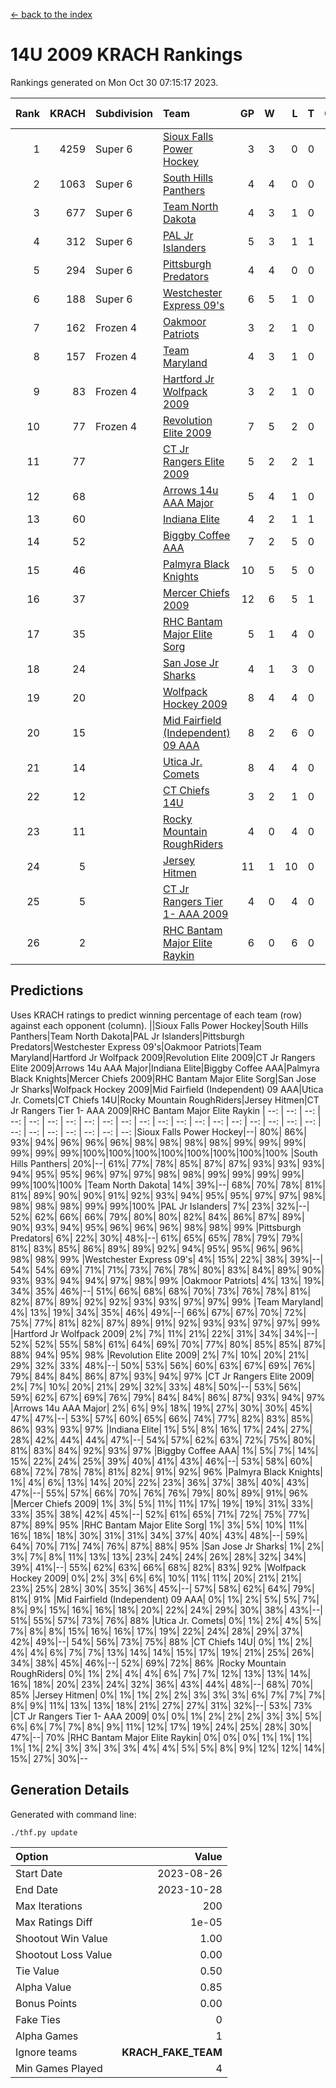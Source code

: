 [<- back to the index](readme.md)
# 14U 2009 KRACH Rankings
Rankings generated on Mon Oct 30 07:15:17 2023.

Rank|KRACH|Subdivision|Team|GP|W|L|T|OTW|OTL|SoS|Exp Wins|Win Diff
---:|---:|:---|:---|---:|---:|---:|---:|---:|---:|---:|---:|---:
1|4259|Super 6|[Sioux Falls Power Hockey](https://gamesheetstats.com/seasons/3664/teams/140999/schedule)|3|3|0|0|0|0|187|3.8|-0.0
2|1063|Super 6|[South Hills Panthers](https://gamesheetstats.com/seasons/3664/teams/160166/schedule)|4|4|0|0|0|0|33|4.8|-0.0
3|677|Super 6|[Team North Dakota](https://gamesheetstats.com/seasons/3664/teams/141001/schedule)|4|3|1|0|0|0|898|3.8|-0.0
4|312|Super 6|[PAL Jr Islanders](https://gamesheetstats.com/seasons/3664/teams/140990/schedule)|5|3|1|1|0|0|360|4.4|0.0
5|294|Super 6|[Pittsburgh Predators](https://gamesheetstats.com/seasons/3664/teams/140995/schedule)|4|4|0|0|0|0|9|4.9|0.0
6|188|Super 6|[Westchester Express 09's](https://gamesheetstats.com/seasons/3664/teams/140992/schedule)|6|5|1|0|0|1|41|5.9|0.0
7|162|Frozen 4|[Oakmoor Patriots](https://gamesheetstats.com/seasons/3664/teams/141002/schedule)|3|2|1|0|1|0|187|2.8|-0.0
8|157|Frozen 4|[Team Maryland](https://gamesheetstats.com/seasons/3664/teams/140998/schedule)|4|3|1|0|0|0|51|3.9|0.0
9|83|Frozen 4|[Hartford Jr Wolfpack 2009](https://gamesheetstats.com/seasons/3664/teams/140979/schedule)|3|2|1|0|0|0|59|2.9|0.0
10|77|Frozen 4|[Revolution Elite 2009](https://gamesheetstats.com/seasons/3664/teams/140996/schedule)|7|5|2|0|0|0|49|5.9|0.0
11|77||[CT Jr Rangers Elite 2009](https://gamesheetstats.com/seasons/3664/teams/140980/schedule)|5|2|2|1|1|0|106|3.4|0.0
12|68||[Arrows 14u AAA Major](https://gamesheetstats.com/seasons/3664/teams/140993/schedule)|5|4|1|0|0|0|37|4.9|0.0
13|60||[Indiana Elite](https://gamesheetstats.com/seasons/3664/teams/144344/schedule)|4|2|1|1|0|0|33|3.4|0.0
14|52||[Biggby Coffee AAA](https://gamesheetstats.com/seasons/3664/teams/144343/schedule)|7|2|5|0|0|1|789|2.8|-0.0
15|46||[Palmyra Black Knights](https://gamesheetstats.com/seasons/3664/teams/140997/schedule)|10|5|5|0|0|0|146|5.9|0.0
16|37||[Mercer Chiefs 2009](https://gamesheetstats.com/seasons/3664/teams/140987/schedule)|12|6|5|1|1|0|111|7.4|0.0
17|35||[RHC Bantam Major Elite Sorg](https://gamesheetstats.com/seasons/3664/teams/140985/schedule)|5|1|4|0|0|0|162|1.9|0.0
18|24||[San Jose Jr Sharks](https://gamesheetstats.com/seasons/3664/teams/141003/schedule)|4|1|3|0|0|0|243|1.9|0.0
19|20||[Wolfpack Hockey 2009](https://gamesheetstats.com/seasons/3664/teams/140986/schedule)|8|4|4|0|0|1|29|4.9|0.0
20|15||[Mid Fairfield (Independent) 09 AAA](https://gamesheetstats.com/seasons/3664/teams/140981/schedule)|8|2|6|0|0|0|58|2.9|0.0
21|14||[Utica Jr. Comets](https://gamesheetstats.com/seasons/3664/teams/140994/schedule)|8|4|4|0|0|0|72|4.9|0.0
22|12||[CT Chiefs 14U](https://gamesheetstats.com/seasons/3664/teams/140982/schedule)|3|2|1|0|0|0|6|2.9|0.0
23|11||[Rocky Mountain RoughRiders](https://gamesheetstats.com/seasons/3664/teams/144346/schedule)|4|0|4|0|0|0|1042|0.8|-0.0
24|5||[Jersey Hitmen](https://gamesheetstats.com/seasons/3664/teams/140988/schedule)|11|1|10|0|0|0|90|1.9|0.0
25|5||[CT Jr Rangers Tier 1- AAA 2009](https://gamesheetstats.com/seasons/3664/teams/140983/schedule)|4|0|4|0|0|0|45|0.9|0.0
26|2||[RHC Bantam Major Elite Raykin](https://gamesheetstats.com/seasons/3664/teams/140989/schedule)|6|0|6|0|0|0|29|0.9|0.0

## Predictions
Uses KRACH ratings to predict winning percentage of each team (row) against each opponent (column).
||Sioux Falls Power Hockey|South Hills Panthers|Team North Dakota|PAL Jr Islanders|Pittsburgh Predators|Westchester Express 09's|Oakmoor Patriots|Team Maryland|Hartford Jr Wolfpack 2009|Revolution Elite 2009|CT Jr Rangers Elite 2009|Arrows 14u AAA Major|Indiana Elite|Biggby Coffee AAA|Palmyra Black Knights|Mercer Chiefs 2009|RHC Bantam Major Elite Sorg|San Jose Jr Sharks|Wolfpack Hockey 2009|Mid Fairfield (Independent) 09 AAA|Utica Jr. Comets|CT Chiefs 14U|Rocky Mountain RoughRiders|Jersey Hitmen|CT Jr Rangers Tier 1- AAA 2009|RHC Bantam Major Elite Raykin
| --: | --: | --: | --: | --: | --: | --: | --: | --: | --: | --: | --: | --: | --: | --: | --: | --: | --: | --: | --: | --: | --: | --: | --: | --: | --: | --: 
|Sioux Falls Power Hockey|--| 80%| 86%| 93%| 94%| 96%| 96%| 96%| 98%| 98%| 98%| 98%| 99%| 99%| 99%| 99%| 99%| 99%|100%|100%|100%|100%|100%|100%|100%|100%
|South Hills Panthers| 20%|--| 61%| 77%| 78%| 85%| 87%| 87%| 93%| 93%| 93%| 94%| 95%| 95%| 96%| 97%| 97%| 98%| 98%| 99%| 99%| 99%| 99%| 99%|100%|100%
|Team North Dakota| 14%| 39%|--| 68%| 70%| 78%| 81%| 81%| 89%| 90%| 90%| 91%| 92%| 93%| 94%| 95%| 95%| 97%| 97%| 98%| 98%| 98%| 98%| 99%| 99%|100%
|PAL Jr Islanders|  7%| 23%| 32%|--| 52%| 62%| 66%| 66%| 79%| 80%| 80%| 82%| 84%| 86%| 87%| 89%| 90%| 93%| 94%| 95%| 96%| 96%| 96%| 98%| 98%| 99%
|Pittsburgh Predators|  6%| 22%| 30%| 48%|--| 61%| 65%| 65%| 78%| 79%| 79%| 81%| 83%| 85%| 86%| 89%| 89%| 92%| 94%| 95%| 95%| 96%| 96%| 98%| 98%| 99%
|Westchester Express 09's|  4%| 15%| 22%| 38%| 39%|--| 54%| 54%| 69%| 71%| 71%| 73%| 76%| 78%| 80%| 83%| 84%| 89%| 90%| 93%| 93%| 94%| 94%| 97%| 98%| 99%
|Oakmoor Patriots|  4%| 13%| 19%| 34%| 35%| 46%|--| 51%| 66%| 68%| 68%| 70%| 73%| 76%| 78%| 81%| 82%| 87%| 89%| 92%| 92%| 93%| 93%| 97%| 97%| 99%
|Team Maryland|  4%| 13%| 19%| 34%| 35%| 46%| 49%|--| 66%| 67%| 67%| 70%| 72%| 75%| 77%| 81%| 82%| 87%| 89%| 91%| 92%| 93%| 93%| 97%| 97%| 99%
|Hartford Jr Wolfpack 2009|  2%|  7%| 11%| 21%| 22%| 31%| 34%| 34%|--| 52%| 52%| 55%| 58%| 61%| 64%| 69%| 70%| 77%| 80%| 85%| 85%| 87%| 88%| 94%| 95%| 98%
|Revolution Elite 2009|  2%|  7%| 10%| 20%| 21%| 29%| 32%| 33%| 48%|--| 50%| 53%| 56%| 60%| 63%| 67%| 69%| 76%| 79%| 84%| 84%| 86%| 87%| 93%| 94%| 97%
|CT Jr Rangers Elite 2009|  2%|  7%| 10%| 20%| 21%| 29%| 32%| 33%| 48%| 50%|--| 53%| 56%| 59%| 62%| 67%| 69%| 76%| 79%| 84%| 84%| 86%| 87%| 93%| 94%| 97%
|Arrows 14u AAA Major|  2%|  6%|  9%| 18%| 19%| 27%| 30%| 30%| 45%| 47%| 47%|--| 53%| 57%| 60%| 65%| 66%| 74%| 77%| 82%| 83%| 85%| 86%| 93%| 93%| 97%
|Indiana Elite|  1%|  5%|  8%| 16%| 17%| 24%| 27%| 28%| 42%| 44%| 44%| 47%|--| 54%| 57%| 62%| 63%| 72%| 75%| 80%| 81%| 83%| 84%| 92%| 93%| 97%
|Biggby Coffee AAA|  1%|  5%|  7%| 14%| 15%| 22%| 24%| 25%| 39%| 40%| 41%| 43%| 46%|--| 53%| 58%| 60%| 68%| 72%| 78%| 78%| 81%| 82%| 91%| 92%| 96%
|Palmyra Black Knights|  1%|  4%|  6%| 13%| 14%| 20%| 22%| 23%| 36%| 37%| 38%| 40%| 43%| 47%|--| 55%| 57%| 66%| 70%| 76%| 76%| 79%| 80%| 89%| 91%| 96%
|Mercer Chiefs 2009|  1%|  3%|  5%| 11%| 11%| 17%| 19%| 19%| 31%| 33%| 33%| 35%| 38%| 42%| 45%|--| 52%| 61%| 65%| 71%| 72%| 75%| 77%| 87%| 89%| 95%
|RHC Bantam Major Elite Sorg|  1%|  3%|  5%| 10%| 11%| 16%| 18%| 18%| 30%| 31%| 31%| 34%| 37%| 40%| 43%| 48%|--| 59%| 64%| 70%| 71%| 74%| 76%| 87%| 88%| 95%
|San Jose Jr Sharks|  1%|  2%|  3%|  7%|  8%| 11%| 13%| 13%| 23%| 24%| 24%| 26%| 28%| 32%| 34%| 39%| 41%|--| 55%| 62%| 63%| 66%| 68%| 82%| 83%| 92%
|Wolfpack Hockey 2009|  0%|  2%|  3%|  6%|  6%| 10%| 11%| 11%| 20%| 21%| 21%| 23%| 25%| 28%| 30%| 35%| 36%| 45%|--| 57%| 58%| 62%| 64%| 79%| 81%| 91%
|Mid Fairfield (Independent) 09 AAA|  0%|  1%|  2%|  5%|  5%|  7%|  8%|  9%| 15%| 16%| 16%| 18%| 20%| 22%| 24%| 29%| 30%| 38%| 43%|--| 51%| 55%| 57%| 73%| 76%| 88%
|Utica Jr. Comets|  0%|  1%|  2%|  4%|  5%|  7%|  8%|  8%| 15%| 16%| 16%| 17%| 19%| 22%| 24%| 28%| 29%| 37%| 42%| 49%|--| 54%| 56%| 73%| 75%| 88%
|CT Chiefs 14U|  0%|  1%|  2%|  4%|  4%|  6%|  7%|  7%| 13%| 14%| 14%| 15%| 17%| 19%| 21%| 25%| 26%| 34%| 38%| 45%| 46%|--| 52%| 69%| 72%| 86%
|Rocky Mountain RoughRiders|  0%|  1%|  2%|  4%|  4%|  6%|  7%|  7%| 12%| 13%| 13%| 14%| 16%| 18%| 20%| 23%| 24%| 32%| 36%| 43%| 44%| 48%|--| 68%| 70%| 85%
|Jersey Hitmen|  0%|  1%|  1%|  2%|  2%|  3%|  3%|  3%|  6%|  7%|  7%|  7%|  8%|  9%| 11%| 13%| 13%| 18%| 21%| 27%| 27%| 31%| 32%|--| 53%| 73%
|CT Jr Rangers Tier 1- AAA 2009|  0%|  0%|  1%|  2%|  2%|  2%|  3%|  3%|  5%|  6%|  6%|  7%|  7%|  8%|  9%| 11%| 12%| 17%| 19%| 24%| 25%| 28%| 30%| 47%|--| 70%
|RHC Bantam Major Elite Raykin|  0%|  0%|  0%|  1%|  1%|  1%|  1%|  1%|  2%|  3%|  3%|  3%|  3%|  4%|  4%|  5%|  5%|  8%|  9%| 12%| 12%| 14%| 15%| 27%| 30%|--

## Generation Details

Generated with command line:
```
./thf.py update
```

| Option | Value |
| :----- | ----: |
| Start Date | 2023-08-26 |
| End Date | 2023-10-28 |
| Max Iterations | 200 |
| Max Ratings Diff | 1e-05 |
| Shootout Win Value | 1.00 |
| Shootout Loss Value | 0.00 |
| Tie Value | 0.50 |
| Alpha Value | 0.85 |
| Bonus Points | 0.00 |
| Fake Ties | 0 |
| Alpha Games | 1 |
| Ignore teams | __KRACH_FAKE_TEAM__ |
| Min Games Played | 4 |

